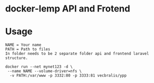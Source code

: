 docker-lemp API and Frotend
===========

# Usage

	NAME = Your name
	PATH = Path to files
	In folder needs to be 2 separate folder api and frontend laravel structure.

    docker run --net mynet123 -d \
     --name NAME --volume-driver=nfs \
      -v PATH:/var/www -p 3332:80 -p 3333:81 vecbralis/ypp

